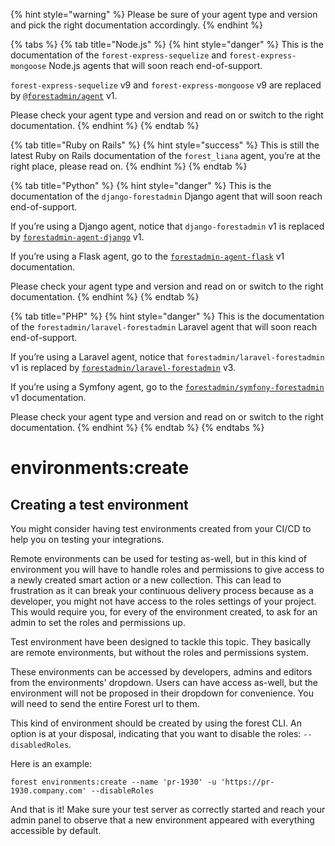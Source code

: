 {% hint style="warning" %}
Please be sure of your agent type and version and pick the right documentation accordingly.
{% endhint %}

{% tabs %}
{% tab title="Node.js" %}
{% hint style="danger" %}
This is the documentation of the `forest-express-sequelize` and `forest-express-mongoose` Node.js agents that will soon reach end-of-support.

`forest-express-sequelize` v9 and `forest-express-mongoose` v9 are replaced by [`@forestadmin/agent`](https://docs.forestadmin.com/developer-guide-agents-nodejs/) v1.

Please check your agent type and version and read on or switch to the right documentation.
{% endhint %}
{% endtab %}

{% tab title="Ruby on Rails" %}
{% hint style="success" %}
This is still the latest Ruby on Rails documentation of the `forest_liana` agent, you’re at the right place, please read on.
{% endhint %}
{% endtab %}

{% tab title="Python" %}
{% hint style="danger" %}
This is the documentation of the `django-forestadmin` Django agent that will soon reach end-of-support.

If you’re using a Django agent, notice that `django-forestadmin` v1 is replaced by [`forestadmin-agent-django`](https://docs.forestadmin.com/developer-guide-agents-python) v1.

If you’re using a Flask agent, go to the [`forestadmin-agent-flask`](https://docs.forestadmin.com/developer-guide-agents-python) v1 documentation.

Please check your agent type and version and read on or switch to the right documentation.
{% endhint %}
{% endtab %}

{% tab title="PHP" %}
{% hint style="danger" %}
This is the documentation of the `forestadmin/laravel-forestadmin` Laravel agent that will soon reach end-of-support.

If you’re using a Laravel agent, notice that `forestadmin/laravel-forestadmin` v1 is replaced by [`forestadmin/laravel-forestadmin`](https://docs.forestadmin.com/developer-guide-agents-php) v3.

If you’re using a Symfony agent, go to the [`forestadmin/symfony-forestadmin`](https://docs.forestadmin.com/developer-guide-agents-php) v1 documentation.

Please check your agent type and version and read on or switch to the right documentation.
{% endhint %}
{% endtab %}
{% endtabs %}

# environments:create

## Creating a test environment

You might consider having test environments created from your CI/CD to help you on testing your integrations.

Remote environments can be used for testing as-well, but in this kind of environment you will have to handle roles and permissions to give access to a newly created smart action or a new collection. This can lead to frustration as it can break your continuous delivery process because as a developer, you might not have access to the roles settings of your project. This would require you, for every of the environment created, to ask for an admin to set the roles and permissions up.

Test environment have been designed to tackle this topic. They basically are remote environments, but without the roles and permissions system.

These environments can be accessed by developers, admins and editors from the environments' dropdown. Users can have access as-well, but the environment will not be proposed in their dropdown for convenience. You will need to send the entire Forest url to them.

This kind of environment should be created by using the forest CLI. An option is at your disposal, indicating that you want to disable the roles: `--disabledRoles`.

Here is an example:

`forest environments:create --name 'pr-1930' -u 'https://pr-1930.company.com' --disableRoles`

And that is it! Make sure your test server as correctly started and reach your admin panel to observe that a new environment appeared with everything accessible by default.
